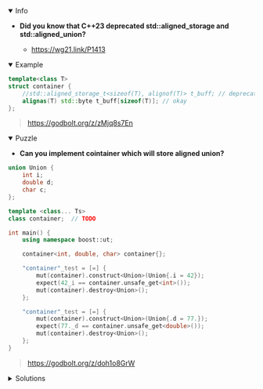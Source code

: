 <details open><summary>Info</summary><p>

* **Did you know that C++23 deprecated std::aligned_storage and std::aligned_union?**

  * https://wg21.link/P1413

</p></details><details open><summary>Example</summary><p>

```cpp
template<class T>
struct container {
    //std::aligned_storage_t<sizeof(T), alignof(T)> t_buff; // deprecated
    alignas(T) std::byte t_buff[sizeof(T)]; // okay
};
```

> https://godbolt.org/z/zMjq8s7En

</p></details><details open><summary>Puzzle</summary><p>

* **Can you implement cointainer which will store aligned union?**

```cpp
union Union {
    int i;
    double d;
    char c;
};

template <class... Ts>
class container;  // TODO

int main() {
    using namespace boost::ut;

    container<int, double, char> container{};

    "container"_test = [=] {
        mut(container).construct<Union>(Union{.i = 42});
        expect(42_i == container.unsafe_get<int>());
        mut(container).destroy<Union>();
    };

    "container"_test = [=] {
        mut(container).construct<Union>(Union{.d = 77.});
        expect(77._d == container.unsafe_get<double>());
        mut(container).destroy<Union>();
    };
}
```

> https://godbolt.org/z/doh1o8GrW

</p></details><details><summary>Solutions</summary><p>

</p></details>
